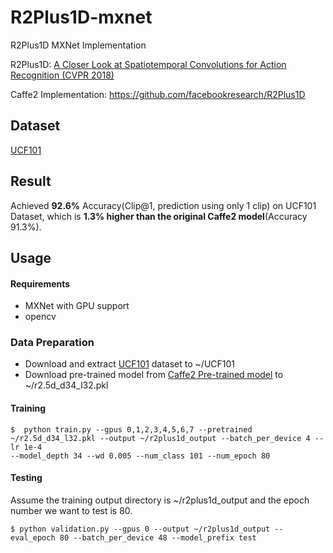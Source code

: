 # R2Plus1D-mxnet

R2Plus1D MXNet Implementation

R2Plus1D: [A Closer Look at Spatiotemporal Convolutions for Action Recognition (CVPR 2018)](https://arxiv.org/pdf/1711.11248.pdf)

Caffe2 Implementation: https://github.com/facebookresearch/R2Plus1D

## Dataset
[UCF101](http://crcv.ucf.edu/data/UCF101.php)


## Result

Achieved **92.6%** Accuracy(Clip@1, prediction using only 1 clip) on UCF101 Dataset, which is **1.3% higher than the original Caffe2 model**(Accuracy 91.3%).

## Usage

#### Requirements
 
 * MXNet with GPU support
 * opencv

### Data Preparation

 * Download and extract [UCF101](http://crcv.ucf.edu/data/UCF101.php) dataset to ~/UCF101
 * Download pre-trained model from [Caffe2 Pre-trained model](https://github.com/facebookresearch/R2Plus1D/blob/master/tutorials/models.md) to ~/r2.5d_d34_l32.pkl
  
 
#### Training 
 ```
$  python train.py --gpus 0,1,2,3,4,5,6,7 --pretrained ~/r2.5d_d34_l32.pkl --output ~/r2plus1d_output --batch_per_device 4 --lr 1e-4 
--model_depth 34 --wd 0.005 --num_class 101 --num_epoch 80 
```

#### Testing

Assume the training output directory is ~/r2plus1d_output and the epoch number we want to test is 80.

```
$ python validation.py --gpus 0 --output ~/r2plus1d_output --eval_epoch 80 --batch_per_device 48 --model_prefix test 
```




